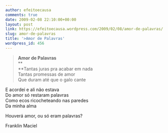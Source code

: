 ```yaml
---
author: efeitoecausa
comments: true
date: 2009-02-08 22:10:00+00:00
layout: post
link: https://efeitoecausa.wordpress.com/2009/02/08/amor-de-palavras/
slug: amor-de-palavras
title: '>Amor de Palavras'
wordpress_id: 456
---
```


>**Amor de Palavras**  
**  
**Tantas juras pra acabar em nada  
Tantas promessas de amor  
Que duram até que o galo cante  
  
E acordei e ali não estava  
Do amor só restaram palavras  
Como ecos ricocheteando nas paredes  
Da minha alma  
  
Houverá amor, ou só eram palavras?  
  
  
Franklin Maciel
